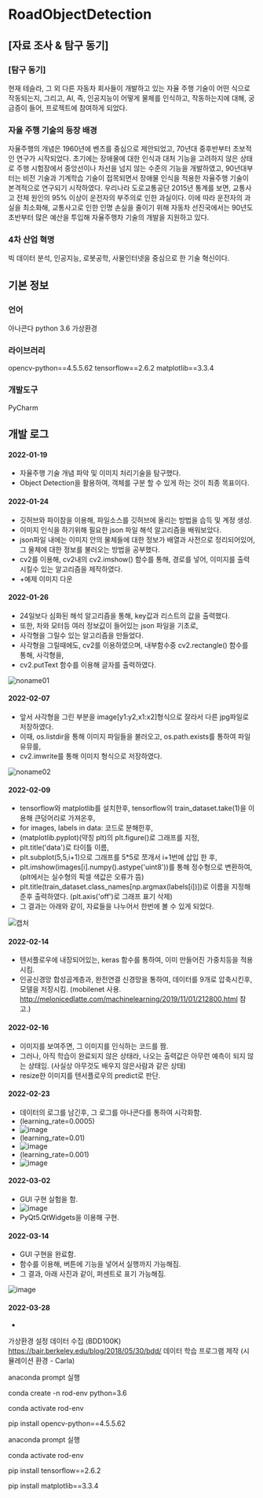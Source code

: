 # RoadObjectDetection


## [자료 조사 & 탐구 동기]


### [탐구 동기]

현재 테슬라, 그 외 다른 자동차 회사들이 개발하고 있는 자율 주행 기술이 어떤 식으로 작동되는지, 그리고,
AI, 즉, 인공지능이 어떻게 물체를 인식하고, 작동하는지에 대해, 궁금증이 들어, 프로젝트에 참여하게 되었다.

###  자율 주행 기술의 등장 배경


자율주행의 개념은 1960년에 벤츠를 중심으로 제안되었고,
70년대 중후반부터 초보적인 연구가 시작되었다.
초기에는 장애물에 대한 인식과 대처 기능을
고려하지 않은 상태로 주행 시험장에서 중앙선이나
차선을 넘지 않는 수준의 기능을 개발하였고,
90년대부터는 비전 기술과 기계학습 기술이
접목되면서 장애물 인식을 적용한 자율주행 기술이
본격적으로 연구되기 시작하였다.
우리나라 도로교통공단 2015년 통계를 보면, 교통사고 전체 원인의 95%
이상이 운전자의 부주의로 인한 과실이다. 이에
따라 운전자의 과실을 최소화해, 교통사고로 인한
인명 손실을 줄이기 위해 자동차 선진국에서는
90년도 초반부터 많은 예산을 투입해 자율주행차 기술의 개발을 지원하고 있다. 

### 4차 산업 혁명

빅 데이터 분석, 인공지능, 로봇공학, 사물인터넷을 중심으로 한 기술 혁신이다.

## 기본 정보

### 언어
아나콘다 python 3.6 가상환경

### 라이브러리

opencv-python==4.5.5.62
tensorflow==2.6.2
matplotlib==3.3.4

###  개발도구

PyCharm

## 개발 로그

#### 2022-01-19

* 자율주행 기술 개념 파악 및 이미지 처리기술을 탐구했다.
* Object Detection을 활용하여, 객체를 구분 할 수 있게 하는 것이 최종 목표이다.

#### 2022-01-24

* 깃허브와 파이참을 이용해, 파일소스를 깃허브에 올리는 방법을 습득 및 계정 생성.
* 이미지 인식을 하기위해 필요한 json 파일 해석 알고리즘을 배워보았다.
* json파일 내에는 이미지 안의 물체들에 대한 정보가 배열과 사전으로 정리되어있어, 그 물체에 대한 정보를 불러오는 방법을 공부했다.
* cv2를 이용해, cv2내의 cv2.imshow() 함수를 통해, 경로를 넣어, 이미지를 출력시킬수 있는 알고리즘을 제작하였다.
* +예제 이미지 다운

#### 2022-01-26

* 24일보다 심화된 해석 알고리즘을 통해, key값과 리스트의 값을 출력했다.
* 또한, 차와 모터등 여러 정보값이 들어있는 json 파일을 기초로,
* 사각형을 그릴수 있는 알고리즘을 만들었다.
* 사각형을 그릴때에도, cv2를 이용하였으며, 내부함수중 cv2.rectangle() 함수를 통해, 사각형을, 
* cv2.putText 함수를 이용해 글자를 출력하였다.


   
   
![noname01](https://user-images.githubusercontent.com/98321404/153199877-33cbebf2-a660-479d-b922-dab9c8070ba1.jpg)

#### 2022-02-07

* 앞서 사각형을 그린 부분을 image[y1:y2,x1:x2]형식으로 잘라서 다른 jpg파일로 저장하였다.
* 이때, os.listdir을 통해 이미지 파일들을 불러오고, os.path.exists를 통하여 파일 유뮤를,
* cv2.imwrite를 통해 이미지 형식으로 저장하였다.   

   
![noname02](https://user-images.githubusercontent.com/98321404/153199888-9ec72d85-75f2-49a6-aee1-6b5fefc75b4e.jpg)


#### 2022-02-09

* tensorflow와 matplotlib를 설치한후, tensorflow의 train_dataset.take(1)을 이용해 큰덩어리로 가져온후,
* for images, labels in data: 코드로 분해한후, 
* (matplotlib.pyplot)(약칭 plt)의 plt.figure()로 그래프를 지정,
* plt.title('data')로 타이틀 이름,
* plt.subplot(5,5,i+1)으로 그래프를 5*5로 쪼개서 i+1번에 삽입 한 후,
* plt.imshow(images[i].numpy().astype('uint8'))를 통해 정수형으로 변환하여,(plt에서는 실수형의 픽셀 색값은 오류가 뜸)
* plt.title(train_dataset.class_names[np.argmax(labels[i])])로 이름을 지정해준후 출력하였다. (plt.axis('off')로 그래프 표기 삭제)   
* 그 결과는 아래와 같이, 자료들을 나누어서 한번에 볼 수 있게 되었다.
   
![캡처](https://user-images.githubusercontent.com/98321404/153203840-dc463da3-f1e1-40a1-b680-77efc5b8ccd8.PNG)


#### 2022-02-14

* 텐서플로우에 내장되어있는, keras 함수를 통하여, 이미 만들어진 가중치등을 적용시킴.
* 인공신경망 합성곱계층과, 완전연결 신경망을 통하여, 데이터를 9개로 압축시킨후, 모델을 저장시킴. (mobilenet 사용. http://melonicedlatte.com/machinelearning/2019/11/01/212800.html 참고.)

#### 2022-02-16
* 이미지를 보여주면, 그 이미지를 인식하는 코드를 짬.
* 그러나, 아직 학습이 완료되지 않은 상태라, 나오는 출력값은 아무런 예측이 되지 않는 상태임. (사실상 아무것도 배우지 않은사람과 같은 상태)
* resize한 이미지를 텐서플로우의 predict로 판단.

#### 2022-02-23
* 데이터의 로그를 남긴후, 그 로그를 아나콘다를 통하여 시각화함.
* (learning_rate=0.0005)
* ![image](https://user-images.githubusercontent.com/98321404/155313664-fde2757f-2a29-48f6-a909-277d70f8cb09.png)
* (learning_rate=0.01)
* ![image](https://user-images.githubusercontent.com/98321404/155314587-c57c4e10-1016-4b9a-a918-5c1689ffc085.png)
* (learning_rate=0.001)
* ![image](https://user-images.githubusercontent.com/98321404/155315298-68104907-8b37-4900-b630-639b234e42d8.png)

#### 2022-03-02
* GUI 구현 실험을 함.
* ![image](https://user-images.githubusercontent.com/98321404/159701745-c41db2f3-184c-457f-9436-d4a51970ced9.png)
* PyQt5.QtWidgets을 이용해 구현.


#### 2022-03-14
* GUI 구현을 완료함.
* 함수를 이용해, 버튼에 기능을 넣어서 실행까지 가능해짐.
* 그 결과, 아래 사진과 같이, 퍼센트로 표기 가능해짐.


![image](https://user-images.githubusercontent.com/98321404/160390475-e2cc07c4-8105-4959-ab50-466aaa8c38d8.png)


#### 2022-03-28
*



가상환경 설정
데이터 수집 (BDD100K)
https://bair.berkeley.edu/blog/2018/05/30/bdd/
데이터 학습
프로그램 제작 (시뮬레이션 환경 - Carla)

anaconda prompt 실행

conda create -n rod-env python=3.6

conda activate rod-env

pip install opencv-python==4.5.5.62

anaconda prompt 실행

conda activate rod-env

pip install tensorflow==2.6.2

pip install matplotlib==3.3.4


